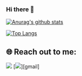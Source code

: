 ### Hi there 👋

[![Anurag's github stats](https://github-readme-stats.vercel.app/api?username=allan-fk&bg_color=30,e96443,904e95&title_color=fff&text_color=fff)](https://github.com/anuraghazra/github-readme-stats)

[![Top Langs](https://github-readme-stats.vercel.app/api/top-langs/?username=allan-fk&layout=compact)](https://github.com/anuraghazra/github-readme-stats)

## 🌐 **Reach out to me:** ️

[<img src="https://img.shields.io/badge/LinkedIn-allan--fk-informational?style=for-the-badge&labelColor=black&logo=linkedin&logoColor=0077b5&&color=0077b5"/>][linkedin]
[<img src="https://img.shields.io/badge/Gmail-allankleinpro@gmail.com-informational?style=for-the-badge&labelColor=black&logoColor=d14836&logo=gmail&color=d14836"/>][gmail]

<!-- Links of Definitions -->

[linkedin]: https://www.linkedin.com/in/allan-fk


<!--
**allan-fk/allan-fk** is a ✨ _special_ ✨ repository because its `README.md` (this file) appears on your GitHub profile.

Here are some ideas to get you started:

- 🔭 I’m currently working on ...
- 🌱 I’m currently learning ...
- 👯 I’m looking to collaborate on ...
- 🤔 I’m looking for help with ...
- 💬 Ask me about ...
- 📫 How to reach me: ...
- 😄 Pronouns: ...
- ⚡ Fun fact: ...
-->
